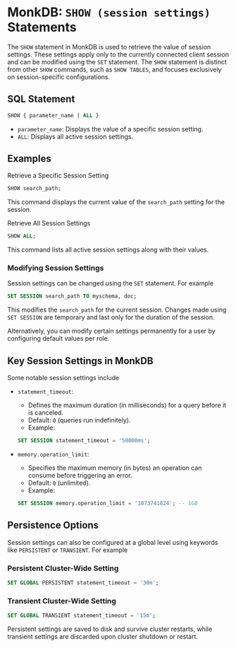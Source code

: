 # MonkDB: `SHOW (session settings)` Statements

The `SHOW` statement in MonkDB is used to retrieve the value of session settings. These settings apply only to the currently connected client session and can be modified using the `SET` statement. The `SHOW` statement is distinct from other `SHOW` commands, such as `SHOW TABLES`, and focuses exclusively on session-specific configurations.

## SQL Statement

```sql
SHOW { parameter_name | ALL }
```
- `parameter_name`: Displays the value of a specific session setting.
- `ALL`: Displays all active session settings.

## Examples

Retrieve a Specific Session Setting

```sql
SHOW search_path;
```

This command displays the current value of the `search_path` setting for the session.

Retrieve All Session Settings

```sql
SHOW ALL;
```

This command lists all active session settings along with their values.

### Modifying Session Settings

Session settings can be changed using the `SET` statement. For example

```sql
SET SESSION search_path TO myschema, doc;
```

This modifies the `search_path` for the current session. Changes made using `SET SESSION` are temporary and last only for the duration of the session.

Alternatively, you can modify certain settings permanently for a user by configuring default values per role.

## Key Session Settings in MonkDB

Some notable session settings include

- `statement_timeout`:
    - Defines the maximum duration (in milliseconds) for a query before it is canceled.
    - Default: `0` (queries run indefinitely).
    - Example:
    ```sql
    SET SESSION statement_timeout = '50000ms';
    ```

- `memory.operation_limit`:
    - Specifies the maximum memory (in bytes) an operation can consume before triggering an error.
    - Default: `0` (unlimited).
    - Example:
    ```sql
    SET SESSION memory.operation_limit = '1073741824'; -- 1GB
    ```
## Persistence Options

Session settings can also be configured at a global level using keywords like `PERSISTENT` or `TRANSIENT`. For example

### Persistent Cluster-Wide Setting

```sql
SET GLOBAL PERSISTENT statement_timeout = '30m';
```

### Transient Cluster-Wide Setting

```sql
SET GLOBAL TRANSIENT statement_timeout = '15m';
```

Persistent settings are saved to disk and survive cluster restarts, while transient settings are discarded upon cluster shutdown or restart.

